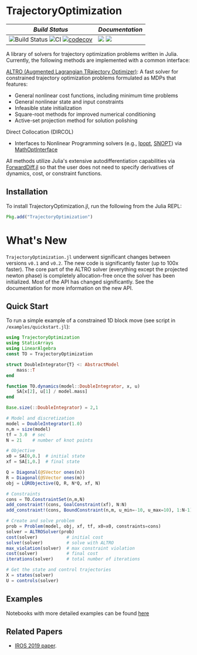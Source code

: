 # TrajectoryOptimization

| *Build Status* | *Documentation* |
| -------------- | --------------- |
| ![Build Status](https://travis-ci.org/RoboticExplorationLab/TrajectoryOptimization.jl.svg?branch=master) ![CI](https://github.com/RoboticExplorationLab/TrajectoryOptimization.jl/workflows/CI/badge.svg) [![codecov](https://codecov.io/gh/RoboticExplorationLab/TrajectoryOptimization.jl/branch/master/graph/badge.svg)](https://codecov.io/gh/RoboticExplorationLab/TrajectoryOptimization.jl) | [![](https://img.shields.io/badge/docs-dev-blue.svg)](https://RoboticExplorationLab.github.io/TrajectoryOptimization.jl/dev) [![](https://img.shields.io/badge/docs-stable-blue.svg)](https://RoboticExplorationLab.github.io/TrajectoryOptimization.jl/stable) |

A library of solvers for trajectory optimization problems written in Julia. Currently, the following methods are implemented with a common interface:

[ALTRO (Augmented Lagrangian TRajectory Optimizer)](https://rexlab.stanford.edu/papers/altro-iros.pdf): A fast solver for constrained trajectory optimization problems formulated as MDPs that features:
  * General nonlinear cost functions, including minimum time problems
  * General nonlinear state and input constraints
  * Infeasible state initialization
  * Square-root methods for improved numerical conditioning
  * Active-set projection method for solution polishing

Direct Collocation (DIRCOL)
  * Interfaces to Nonlinear Programming solvers (e.g., [Ipopt](https://github.com/coin-or/Ipopt), [SNOPT](https://ccom.ucsd.edu/~optimizers/solvers/snopt/)) via [MathOptInterface](https://github.com/JuliaOpt/MathOptInterface.jl)

All methods utilize Julia's extensive autodifferentiation capabilities via [ForwardDiff.jl](http://www.juliadiff.org/ForwardDiff.jl/) so that the user does not need to specify derivatives of dynamics, cost, or constraint functions.

## Installation
To install TrajectoryOptimization.jl, run the following from the Julia REPL:
```julia
Pkg.add("TrajectoryOptimization")
```

# What's New
`TrajectoryOptimization.jl` underwent significant changes between versions `v0.1` and `v0.2`. The new code is significantly faster (up to 100x faster). The core part of the ALTRO solver (everything except the projected newton phase) is completely allocation-free once the solver has been initialized. Most of the API has changed significantly. See the documentation for more information on the new API.

## Quick Start
To run a simple example of a constrained 1D block move (see script in `/examples/quickstart.jl`):
```julia
using TrajectoryOptimization
using StaticArrays
using LinearAlgebra
const TO = TrajectoryOptimization

struct DoubleIntegrator{T} <: AbstractModel
    mass::T
end

function TO.dynamics(model::DoubleIntegrator, x, u)
    SA[x[2], u[1] / model.mass]
end

Base.size(::DoubleIntegrator) = 2,1

# Model and discretization
model = DoubleIntegrator(1.0)
n,m = size(model)
tf = 3.0  # sec
N = 21    # number of knot points

# Objective
x0 = SA[0,0.]  # initial state
xf = SA[1,0.]  # final state

Q = Diagonal(@SVector ones(n))
R = Diagonal(@SVector ones(m))
obj = LQRObjective(Q, R, N*Q, xf, N)

# Constraints
cons = TO.ConstraintSet(n,m,N)
add_constraint!(cons, GoalConstraint(xf), N:N)
add_constraint!(cons, BoundConstraint(n,m, u_min=-10, u_max=10), 1:N-1)

# Create and solve problem
prob = Problem(model, obj, xf, tf, x0=x0, constraints=cons)
solver = ALTROSolver(prob)
cost(solver)           # initial cost
solve!(solver)         # solve with ALTRO
max_violation(solver)  # max constraint violation
cost(solver)           # final cost
iterations(solver)     # total number of iterations

# Get the state and control trajectories
X = states(solver)
U = controls(solver)
```

## Examples
Notebooks with more detailed examples can be found [here](https://github.com/RoboticExplorationLab/TrajectoryOptimization.jl/tree/master/examples)

## Related Papers
* [IROS 2019 paper](https://rexlab.stanford.edu/papers/altro-iros.pdf).
